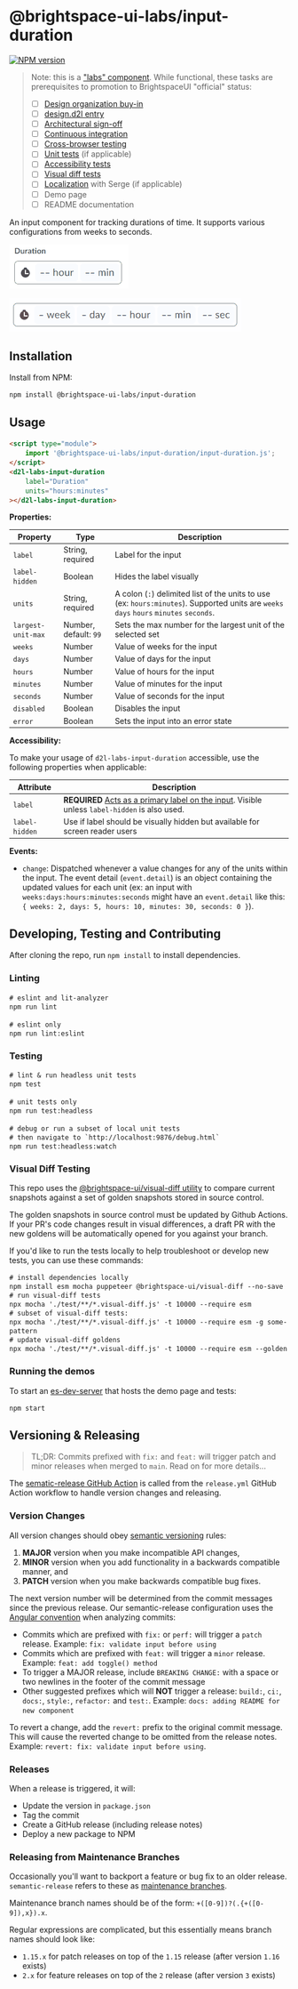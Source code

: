 # @brightspace-ui-labs/input-duration

[![NPM version](https://img.shields.io/npm/v/@brightspace-ui-labs/input-duration.svg)](https://www.npmjs.org/package/@brightspace-ui-labs/input-duration)

> Note: this is a ["labs" component](https://github.com/BrightspaceUI/guide/wiki/Component-Tiers). While functional, these tasks are prerequisites to promotion to BrightspaceUI "official" status:
>
> - [ ] [Design organization buy-in](https://github.com/BrightspaceUI/guide/wiki/Before-you-build#working-with-design)
> - [ ] [design.d2l entry](http://design.d2l/)
> - [ ] [Architectural sign-off](https://github.com/BrightspaceUI/guide/wiki/Before-you-build#web-component-architecture)
> - [ ] [Continuous integration](https://github.com/BrightspaceUI/guide/wiki/Testing#testing-continuously-with-travis-ci)
> - [ ] [Cross-browser testing](https://github.com/BrightspaceUI/guide/wiki/Testing#cross-browser-testing-with-sauce-labs)
> - [ ] [Unit tests](https://github.com/BrightspaceUI/guide/wiki/Testing#testing-with-polymer-test) (if applicable)
> - [ ] [Accessibility tests](https://github.com/BrightspaceUI/guide/wiki/Testing#automated-accessibility-testing-with-axe)
> - [ ] [Visual diff tests](https://github.com/BrightspaceUI/visual-diff)
> - [ ] [Localization](https://github.com/BrightspaceUI/guide/wiki/Localization) with Serge (if applicable)
> - [ ] Demo page
> - [ ] README documentation

An input component for tracking durations of time. It supports various configurations from weeks to seconds.

![example screenshot of a basic duration input](./screenshots/basic.gif?raw=true)

![example screenshot of a duration input with all supported units](./screenshots/all-units.gif?raw=true)

## Installation

Install from NPM:

```shell
npm install @brightspace-ui-labs/input-duration
```

## Usage

```html
<script type="module">
    import '@brightspace-ui-labs/input-duration/input-duration.js';
</script>
<d2l-labs-input-duration
    label="Duration"
    units="hours:minutes"
></d2l-labs-input-duration>
```

**Properties:**

| Property | Type | Description |
|--|--|--|
| `label` | String, required | Label for the input |
| `label-hidden` | Boolean | Hides the label visually |
| `units` | String, required | A colon (`:`) delimited list of the units to use (ex: `hours:minutes`). Supported units are `weeks` `days` `hours` `minutes` `seconds`. |
| `largest-unit-max` | Number, default: `99` | Sets the max number for the largest unit of the selected set |
| `weeks` | Number | Value of weeks for the input |
| `days` | Number | Value of days for the input |
| `hours` | Number | Value of hours for the input |
| `minutes` | Number | Value of minutes for the input |
| `seconds` | Number | Value of seconds for the input |
| `disabled` | Boolean | Disables the input |
| `error` | Boolean | Sets the input into an error state |

**Accessibility:**

To make your usage of `d2l-labs-input-duration` accessible, use the following properties when applicable:

| Attribute | Description |
|--|--|
| `label` | **REQUIRED**  [Acts as a primary label on the input](https://www.w3.org/WAI/tutorials/forms/labels/). Visible unless `label-hidden` is also used. |
| `label-hidden` | Use if label should be visually hidden but available for screen reader users |

**Events:**

* `change`: Dispatched whenever a value changes for any of the units within the input. The event detail (`event.detail`) is an object containing the updated values for each unit (ex: an input with `weeks:days:hours:minutes:seconds` might have an `event.detail` like this: `{ weeks: 2, days: 5, hours: 10, minutes: 30, seconds: 0 }`).

## Developing, Testing and Contributing

After cloning the repo, run `npm install` to install dependencies.

### Linting

```shell
# eslint and lit-analyzer
npm run lint

# eslint only
npm run lint:eslint
```

### Testing

```shell
# lint & run headless unit tests
npm test

# unit tests only
npm run test:headless

# debug or run a subset of local unit tests
# then navigate to `http://localhost:9876/debug.html`
npm run test:headless:watch
```

### Visual Diff Testing

This repo uses the [@brightspace-ui/visual-diff utility](https://github.com/BrightspaceUI/visual-diff/) to compare current snapshots against a set of golden snapshots stored in source control.

The golden snapshots in source control must be updated by Github Actions.  If your PR's code changes result in visual differences, a draft PR with the new goldens will be automatically opened for you against your branch.

If you'd like to run the tests locally to help troubleshoot or develop new tests, you can use these commands:

```shell
# install dependencies locally
npm install esm mocha puppeteer @brightspace-ui/visual-diff --no-save
# run visual-diff tests
npx mocha './test/**/*.visual-diff.js' -t 10000 --require esm
# subset of visual-diff tests:
npx mocha './test/**/*.visual-diff.js' -t 10000 --require esm -g some-pattern
# update visual-diff goldens
npx mocha './test/**/*.visual-diff.js' -t 10000 --require esm --golden
```

### Running the demos

To start an [es-dev-server](https://open-wc.org/developing/es-dev-server.html) that hosts the demo page and tests:

```shell
npm start
```

## Versioning & Releasing

> TL;DR: Commits prefixed with `fix:` and `feat:` will trigger patch and minor releases when merged to `main`. Read on for more details...

The [sematic-release GitHub Action](https://github.com/BrightspaceUI/actions/tree/master/semantic-release) is called from the `release.yml` GitHub Action workflow to handle version changes and releasing.

### Version Changes

All version changes should obey [semantic versioning](https://semver.org/) rules:
1. **MAJOR** version when you make incompatible API changes,
2. **MINOR** version when you add functionality in a backwards compatible manner, and
3. **PATCH** version when you make backwards compatible bug fixes.

The next version number will be determined from the commit messages since the previous release. Our semantic-release configuration uses the [Angular convention](https://github.com/conventional-changelog/conventional-changelog/tree/master/packages/conventional-changelog-angular) when analyzing commits:
* Commits which are prefixed with `fix:` or `perf:` will trigger a `patch` release. Example: `fix: validate input before using`
* Commits which are prefixed with `feat:` will trigger a `minor` release. Example: `feat: add toggle() method`
* To trigger a MAJOR release, include `BREAKING CHANGE:` with a space or two newlines in the footer of the commit message
* Other suggested prefixes which will **NOT** trigger a release: `build:`, `ci:`, `docs:`, `style:`, `refactor:` and `test:`. Example: `docs: adding README for new component`

To revert a change, add the `revert:` prefix to the original commit message. This will cause the reverted change to be omitted from the release notes. Example: `revert: fix: validate input before using`.

### Releases

When a release is triggered, it will:
* Update the version in `package.json`
* Tag the commit
* Create a GitHub release (including release notes)
* Deploy a new package to NPM

### Releasing from Maintenance Branches

Occasionally you'll want to backport a feature or bug fix to an older release. `semantic-release` refers to these as [maintenance branches](https://semantic-release.gitbook.io/semantic-release/usage/workflow-configuration#maintenance-branches).

Maintenance branch names should be of the form: `+([0-9])?(.{+([0-9]),x}).x`.

Regular expressions are complicated, but this essentially means branch names should look like:
* `1.15.x` for patch releases on top of the `1.15` release (after version `1.16` exists)
* `2.x` for feature releases on top of the `2` release (after version `3` exists)